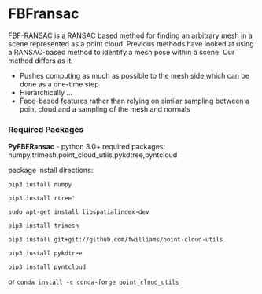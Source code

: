 # FBFransac
FBF-RANSAC is a RANSAC based method for finding an arbitrary mesh in a scene
represented as a point cloud. Previous methods have looked at using a
RANSAC-based method to identify a mesh pose within a scene. Our method differs as it:
* Pushes computing as much as possible to the mesh side which can be done as a one-time step
* Hierarchically ...
* Face-based features rather than relying on similar sampling between a point cloud
and a sampling of the mesh and normals


### Required Packages

**PyFBFRansac**  - python 3.0+
required packages: numpy,trimesh,point_cloud_utils,pykdtree,pyntcloud

package install directions:

`pip3 install numpy`

`pip3 install rtree'`

`sudo apt-get install libspatialindex-dev`

`pip3 install trimesh`

`pip3 install git+git://github.com/fwilliams/point-cloud-utils`

`pip3 install pykdtree`

`pip3 install pyntcloud`

or `conda install -c conda-forge point_cloud_utils`


